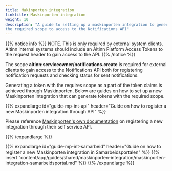 ```yaml
---
title: Makinporten integration
linktitle: Maskinporten integration
weight: 10
description: "A guide to setting up a maskinporten integration to generate tokens with 
the required scope to access to the Notifications API"
---
```


{{% notice info %}}
NOTE. This is only required by external system clients. 
Altinn internal systems should include an Altinn Platform Access Tokens to the request header to gain access 
to the API.
{{% /notice %}}

The scope **altinn:serviceowner/notifications.create** is required for external clients to gain access to the Notifications
API both for registering notification requests and checking status for sent notifications. 

Generating a token with the requires scope as a part of the token claims is achieved through Maskinporten. 
Below are guides on how to set up a new Maskinporten integration that can generate tokens with the required scope.


{{% expandlarge id="guide-mp-int-api" header="Guide on how to register a new Maskinporten integration through API" %}}

Please reference [Maskinporten's own documentation](https://docs.digdir.no/docs/Maskinporten/maskinporten_guide_apikonsument)
on registering a new integration through their self service API.

{{% /expandlarge %}}


{{% expandlarge id="guide-mp-int-samarbeid" header="Guide on how to register a new Maskinporten integration in Samarbeidsportalen" %}}
{{% insert "content/app/guides/shared/maskinporten-integration/maskinporten-integration-samarbeidsportal.md" %}}
{{% /expandlarge %}}

